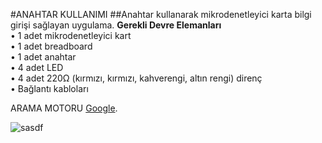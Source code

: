 #ANAHTAR KULLANIMI
##Anahtar kullanarak mikrodenetleyici karta bilgi girişi sağlayan uygulama.
**Gerekli Devre Elemanları**</br>
• 1 adet mikrodenetleyici kart</br>
• 1 adet breadboard</br>
• 1 adet anahtar</br>
• 4 adet LED</br>
• 4 adet 220Ω (kırmızı, kırmızı, kahverengi, altın rengi) direnç</br>
• Bağlantı kabloları</br>

 ARAMA MOTORU [Google](https://www.google.com.tr/).
 
![sasdf](https://user-images.githubusercontent.com/114651181/198240566-0dca9d6a-71a0-4776-b9d7-d87ea2b79eb6.jpg)
